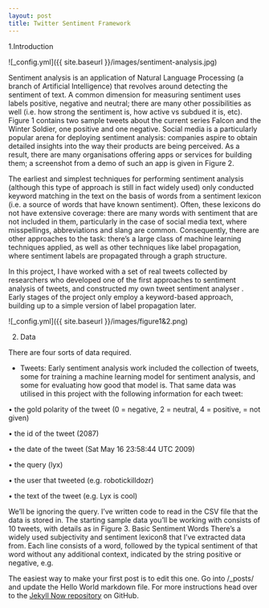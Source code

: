 ```yaml
---
layout: post
title: Twitter Sentiment Framework
---
```


1.Introduction

![_config.yml]({{ site.baseurl }}/images/sentiment-analysis.jpg)

Sentiment analysis is an application of Natural Language Processing (a branch of Artificial Intelligence) that revolves around detecting the sentiment of text. A common dimension for measuring sentiment uses labels positive, negative and neutral; there are many other possibilities as well (i.e. how strong the sentiment is, how active vs subdued it is, etc). Figure 1 contains two sample tweets about the current series Falcon and the Winter Soldier, one positive and one negative. Social
media is a particularly popular arena for deploying sentiment analysis: companies aspire to obtain detailed insights into the way their products are being perceived. As a result, there are many organisations offering apps or services for building them; a screenshot from a demo of such an app is given in Figure 2.

The earliest and simplest techniques for performing sentiment analysis (although this type of
approach is still in fact widely used) only conducted keyword matching in the text on the basis of words
from a sentiment lexicon (i.e. a source of words that have known sentiment). Often, these lexicons do not have extensive coverage: there are many words with sentiment that are not included in them, particularly in the case of social media text, where misspellings, abbreviations and slang
are common. Consequently, there are other approaches to the task: there’s a large class of machine learning
techniques applied, as well as other techniques like label propagation, where sentiment labels are propagated through a graph structure.

In this project, I have worked with a set of real tweets collected by researchers who developed
one of the first approaches to sentiment analysis of tweets, and constructed my own tweet sentiment
analyser . Early stages of the project only employ a keyword-based approach, building up to a simple
version of label propagation later.

![_config.yml]({{ site.baseurl }}/images/figure1&2.png)

2. Data

There are four sorts of data required.

- Tweets: Early sentiment analysis work
included the collection of tweets, some for training
a machine learning model for sentiment analysis, and some for evaluating how good that model is.
That same data was utilised in this project with the following information for each tweet:

• the gold polarity of the tweet (0 = negative, 2 = neutral, 4 = positive, = not given)

• the id of the tweet (2087)

• the date of the tweet (Sat May 16 23:58:44 UTC 2009)

• the query (lyx)

• the user that tweeted (e.g. robotickilldozr)

• the text of the tweet (e.g. Lyx is cool)

We’ll be ignoring the query. I’ve written code to read in the CSV file that the data is stored in.
The starting sample data you’ll be working with consists of 10 tweets, with details as in Figure 3.
Basic Sentiment Words There’s a widely used subjectivity and sentiment lexicon8
that I’ve
extracted data from. Each line consists of a word, followed by the typical sentiment of that word
without any additional context, indicated by the string positive or negative, e.g.

The easiest way to make your first post is to edit this one. Go into /_posts/ and update the Hello World markdown file. For more instructions head over to the [Jekyll Now repository](https://github.com/barryclark/jekyll-now) on GitHub.
